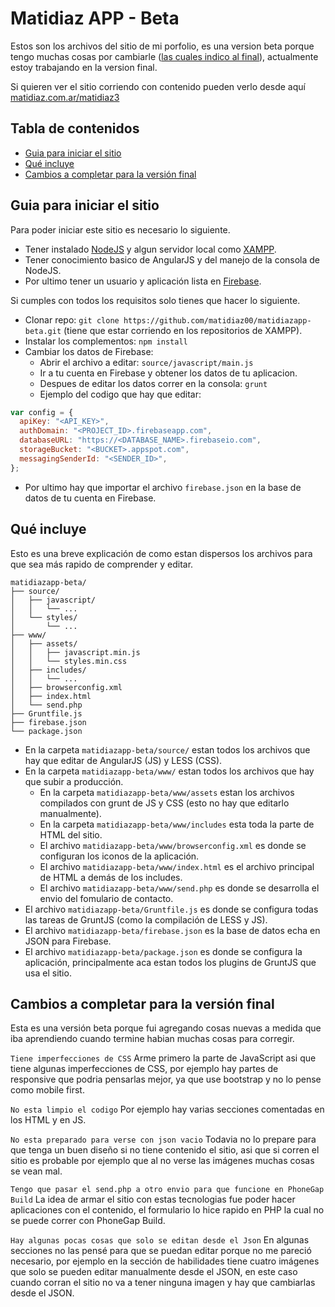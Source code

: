 # Matidiaz APP - Beta

Estos son los archivos del sitio de mi porfolio, es una version beta porque tengo muchas cosas por cambiarle ([las cuales indico al final](#cambios-a-completar-para-la-version-final)), actualmente estoy trabajando en la version final.

Si quieren ver el sitio corriendo con contenido pueden verlo desde aquí <a href="https://matidiaz.com.ar/matidiaz3" target="_blank">matidiaz.com.ar/matidiaz3</a>

## Tabla de contenidos

* [Guia para iniciar el sitio](#guia-para-iniciar-el-sitio)
* [Qué incluye](#qué-incluye)
* [Cambios a completar para la versión final](#cambios-a-completar-para-la-versión-final)

## Guia para iniciar el sitio

Para poder iniciar este sitio es necesario lo siguiente.

* Tener instalado <a href="https://nodejs.org/es/" target="_blank">NodeJS</a> y algun servidor local como <a href="https://www.apachefriends.org/es/index.html" target="_blank">XAMPP</a>.
* Tener conocimiento basico de AngularJS y del manejo de la consola de NodeJS.
* Por ultimo tener un usuario y aplicación lista en <a href="https://firebase.google.com/" target="_blank">Firebase</a>.

Si cumples con todos los requisitos solo tienes que hacer lo siguiente.

* Clonar repo: `git clone https://github.com/matidiaz00/matidiazapp-beta.git` (tiene que estar corriendo en los repositorios de XAMPP).
* Instalar los complementos: `npm install`
* Cambiar los datos de Firebase:
  * Abrir el archivo a editar: `source/javascript/main.js`
  * Ir a tu cuenta en Firebase y obtener los datos de tu aplicacion.
  * Despues de editar los datos correr en la consola: `grunt`
  * Ejemplo del codigo que hay que editar:
```javascript
var config = {
  apiKey: "<API_KEY>",
  authDomain: "<PROJECT_ID>.firebaseapp.com",
  databaseURL: "https://<DATABASE_NAME>.firebaseio.com",
  storageBucket: "<BUCKET>.appspot.com",
  messagingSenderId: "<SENDER_ID>",
};
```
* Por ultimo hay que importar el archivo `firebase.json` en la base de datos de tu cuenta en Firebase.

## Qué incluye

Esto es una breve explicación de como estan dispersos los archivos para que sea más rapido de comprender y editar.

```
matidiazapp-beta/
├── source/
│   ├── javascript/
│   │   └── ...
│   └── styles/
│       └── ...
├── www/
│   ├── assets/
│   │   ├── javascript.min.js
│   │   └── styles.min.css
│   ├── includes/
│   │   └── ...
│   ├── browserconfig.xml
│   ├── index.html
│   └── send.php
├── Gruntfile.js
├── firebase.json
└── package.json
```

* En la carpeta `matidiazapp-beta/source/` estan todos los archivos que hay que editar de AngularJS (JS) y LESS (CSS).
* En la carpeta `matidiazapp-beta/www/` estan todos los archivos que hay que subir a producción.
  * En la carpeta `matidiazapp-beta/www/assets` estan los archivos compilados con grunt de JS y CSS (esto no hay que editarlo manualmente).
  * En la carpeta `matidiazapp-beta/www/includes` esta toda la parte de HTML del sitio.
  * El archivo `matidiazapp-beta/www/browserconfig.xml` es donde se configuran los iconos de la aplicación.
  * El archivo `matidiazapp-beta/www/index.html` es el archivo principal de HTML a demás de los includes.
  * El archivo `matidiazapp-beta/www/send.php` es donde se desarrolla el envio del fomulario de contacto.
* El archivo `matidiazapp-beta/Gruntfile.js` es donde se configura todas las tareas de GruntJS (como la compilación de LESS y JS).
* El archivo `matidiazapp-beta/firebase.json` es la base de datos echa en JSON para Firebase.
* El archivo `matidiazapp-beta/package.json` es donde se configura la aplicación, principalmente aca estan todos los plugins de GruntJS que usa el sitio.

## Cambios a completar para la versión final

Esta es una versión beta porque fui agregando cosas nuevas a medida que iba aprendiendo cuando termine habian muchas cosas para corregir.

```Tiene imperfecciones de CSS```
Arme primero la parte de JavaScript asi que tiene algunas imperfecciones de CSS, por ejemplo hay partes de responsive que podria pensarlas mejor, ya que use bootstrap y no lo pense como mobile first.

```No esta limpio el codigo```
Por ejemplo hay varias secciones comentadas en los HTML y en JS.

```No esta preparado para verse con json vacio```
Todavia no lo prepare para que tenga un buen diseño si no tiene contenido el sitio, asi que si corren el sitio es probable por ejemplo que al no verse las imágenes muchas cosas se vean mal.

```Tengo que pasar el send.php a otro envio para que funcione en PhoneGap Build```
La idea de armar el sitio con estas tecnologias fue poder hacer aplicaciones con el contenido, el formulario lo hice rapido en PHP la cual no se puede correr con PhoneGap Build.

```Hay algunas pocas cosas que solo se editan desde el Json```
En algunas secciones no las pensé para que se puedan editar porque no me pareció necesario, por ejemplo en la sección de habilidades tiene cuatro imágenes que solo se pueden editar manualmente desde el JSON, en este caso cuando corran el sitio no va a tener ninguna imagen y hay que cambiarlas desde el JSON.
